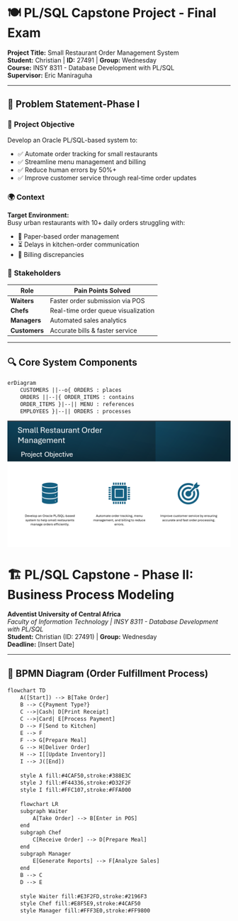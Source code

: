 # 🍽️ PL/SQL Capstone Project - Final Exam
**Project Title:** Small Restaurant Order Management System  
**Student:** Christian | **ID:** 27491 | **Group:** Wednesday  
**Course:** INSY 8311 - Database Development with PL/SQL  
**Supervisor:** Eric Maniraguha  


---

## 📝 Problem Statement-Phase I 

### 🎯 **Project Objective**  
Develop an Oracle PL/SQL-based system to:  
- ✅ Automate order tracking for small restaurants  
- ✅ Streamline menu management and billing  
- ✅ Reduce human errors by 50%+  
- ✅ Improve customer service through real-time order updates  

### 🌍 **Context**  
**Target Environment:**  
Busy urban restaurants with 10+ daily orders struggling with:  
- 📜 Paper-based order management  
- ⏳ Delays in kitchen-order communication  
- 💸 Billing discrepancies  

### 👥 **Stakeholders**  
| Role               | Pain Points Solved                  |
|--------------------|-------------------------------------|
| **Waiters**        | Faster order submission via POS     |
| **Chefs**          | Real-time order queue visualization |
| **Managers**       | Automated sales analytics           |
| **Customers**      | Accurate bills & faster service     |

---

## 🔍 **Core System Components**  
```mermaid
erDiagram
    CUSTOMERS ||--o{ ORDERS : places
    ORDERS ||--|{ ORDER_ITEMS : contains
    ORDER_ITEMS }|--|| MENU : references
    EMPLOYEES }|--|| ORDERS : processes
```
![Phase I](./screenshots/phase%20I.png)

# 🏗️ PL/SQL Capstone - Phase II: Business Process Modeling
**Adventist University of Central Africa**  
*Faculty of Information Technology | INSY 8311 - Database Development with PL/SQL*  
**Student:** Christian (ID: 27491) | **Group:** Wednesday  
**Deadline:** [Insert Date]  

---

## 📌 BPMN Diagram (Order Fulfillment Process)
```mermaid
flowchart TD
    A([Start]) --> B[Take Order]
    B --> C{Payment Type?}
    C -->|Cash| D[Print Receipt]
    C -->|Card| E[Process Payment]
    D --> F[Send to Kitchen]
    E --> F
    F --> G[Prepare Meal]
    G --> H[Deliver Order]
    H --> I[[Update Inventory]]
    I --> J([End])
    
    style A fill:#4CAF50,stroke:#388E3C
    style J fill:#F44336,stroke:#D32F2F
    style I fill:#FFC107,stroke:#FFA000

    flowchart LR
    subgraph Waiter
        A[Take Order] --> B[Enter in POS]
    end
    subgraph Chef
        C[Receive Order] --> D[Prepare Meal]
    end
    subgraph Manager
        E[Generate Reports] --> F[Analyze Sales]
    end
    B --> C
    D --> E
    
    style Waiter fill:#E3F2FD,stroke:#2196F3
    style Chef fill:#E8F5E9,stroke:#4CAF50
    style Manager fill:#FFF3E0,stroke:#FF9800